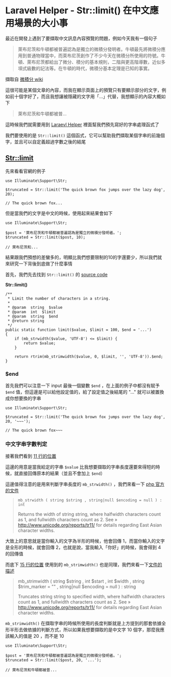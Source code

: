 # Laravel Helper - Str::limit() 在中文應用場景的大小事

最近在開發上遇到了要擷取中文訊息內容預覽的問題，例如今天我有一個句子

> 萊布尼茨和牛頓都被普遍認為是獨立的微積分發明者。牛頓最先將微積分應用到普通物理當中，而萊布尼茨創作了不少今天在微積分所使用的符號。牛頓、萊布尼茨都給出了微分、積分的基本規則，二階與更高階導數，近似多項式級數的記法等。在牛頓的時代，微積分基本定理是已知的事實。

擷取自 [微積分 wiki](https://zh.wikipedia.org/wiki/%E5%BE%AE%E7%A7%AF%E5%88%86%E5%AD%A6)

這很可能是某個文章的內容，而我在顯示頁面上的預覽只有要顯示部分的文字，例如前十個字好了，而且我想讓被隱藏的文字用「...」代替，我想顯示的內容大概如下

> 萊布尼茨和牛頓都被普...

這時候我們就需要用到 [Laraevl Helper](https://laravel.com/docs/8.x/helpers#introduction) 裡面幫我們預先寫好的字串處理函式了

我們要使用的是 ```Str::limit()``` 這個函式，它可以幫助我們擷取某個字串的前幾個字，並且可以自定義超過字數之後的結尾

## [Str::limit](https://laravel.com/docs/8.x/helpers#method-str-limit)

先來看看官網的例子

```php=
use Illuminate\Support\Str;

$truncated = Str::limit('The quick brown fox jumps over the lazy dog', 20);

// The quick brown fox...
```

但是當我們的文字是中文的時候，使用起來結果會如下

```php=
use Illuminate\Support\Str;

$post = '萊布尼茨和牛頓都被普遍認為是獨立的微積分發明者。';
$truncated = Str::limit($post, 10);

// 萊布尼茨和...
```

結果跟我們預想的差蠻多的，明顯比我們想要限制的10的字還要少，所以我們就來研究一下背後到底做了什麼事情

首先，我們先去找到 ```Str::limit()``` 的 [source code](https://github.com/laravel/framework/blob/8.x/src/Illuminate/Support/Str.php#L344)

**Str::limit()**
```php=
/**
 * Limit the number of characters in a string.
 *
 * @param  string  $value
 * @param  int  $limit
 * @param  string  $end
 * @return string
 */
public static function limit($value, $limit = 100, $end = '...')
{
    if (mb_strwidth($value, 'UTF-8') <= $limit) {
        return $value;
    }

    return rtrim(mb_strimwidth($value, 0, $limit, '', 'UTF-8')).$end;
}
```

### $end

首先我們可以注意一下 input 最後一個變數 ```$end``` ，在上面的例子中都沒有賦予 ```$end``` 值，但這邊是可以給他設定值的，給了設定值之後結尾的 "..." 就可以被置換成你想要換的字串

```php=
use Illuminate\Support\Str;

$truncated = Str::limit('The quick brown fox jumps over the lazy dog', 20, '~~~');

// The quick brown fox~~~
```

### 中文字串字數判定

接著我們看到 [11 行的位置](https://github.com/laravel/framework/blob/8.x/src/Illuminate/Support/Str.php#L346)

這邊的用意是當我給定的字串 ```$value``` 比我想要擷取的字串長度還要來得短的時候，就直接回傳原本的結果（並且不會加上 ```$end```）

這邊值得注意的是用來判斷字串長度的 ```mb_strwidth()``` ，我們來看一下 [php 官方的文件](https://www.php.net/manual/en/function.mb-strwidth.php)

> ```mb_strwidth ( string $string , string|null $encoding = null ) : int```
>
> Returns the width of string string, where halfwidth characters count as 1, and fullwidth characters count as 2. See » http://www.unicode.org/reports/tr11/ for details regarding East Asian character widths.

大致上的意思就是當你輸入的文字為半形的時候，他會回傳 1，而當你輸入的文字是全形的時候，就會回傳 2，也就是說，當我輸入「你好」的時候，我會得到 4 的回傳值

而底下 [15 行的位置](https://github.com/laravel/framework/blob/8.x/src/Illuminate/Support/Str.php#L350) 使用到的 ```mb_strimwidth()``` 也是同理，我們來看一下[文件的描述](https://www.php.net/manual/en/function.mb-strimwidth.php)

> mb_strimwidth ( string $string , int $start , int $width , string $trim_marker = "" , string|null $encoding = null ) : string
>
> Truncates string string to specified width, where halfwidth characters count as 1, and fullwidth characters count as 2. See » http://www.unicode.org/reports/tr11/ for details regarding East Asian character widths.

```mb_strimwidth()``` 在擷取字串的時候所使用的長度判斷就是上方提到的那套依據全形半形去做依據的判斷方式，所以如果我想要擷取的是中文字 10 個字，那麼我應該輸入的值是 20 ，而不是 10

```php=
use Illuminate\Support\Str;

$post = '萊布尼茨和牛頓都被普遍認為是獨立的微積分發明者。';
$truncated = Str::limit($post, 20, '...');

// 萊布尼茨和牛頓都被普...
```
